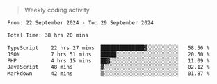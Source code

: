 > Weekly coding activity
<!--START_SECTION:waka-->

```txt
From: 22 September 2024 - To: 29 September 2024

Total Time: 38 hrs 20 mins

TypeScript    22 hrs 27 mins  ██████████████▓░░░░░░░░░░   58.56 %
JSON          7 hrs 51 mins   █████░░░░░░░░░░░░░░░░░░░░   20.50 %
PHP           4 hrs 15 mins   ██▓░░░░░░░░░░░░░░░░░░░░░░   11.09 %
JavaScript    48 mins         ▓░░░░░░░░░░░░░░░░░░░░░░░░   02.12 %
Markdown      42 mins         ▒░░░░░░░░░░░░░░░░░░░░░░░░   01.87 %
```

<!--END_SECTION:waka-->

